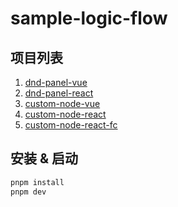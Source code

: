 # sample-logic-flow

## 项目列表

1. [dnd-panel-vue](./packages/dnd-panel-vue/)
2. [dnd-panel-react](./packages/dnd-panel-react/)
3. [custom-node-vue](./packages/custom-node-vue/)
4. [custom-node-react](./packages/custom-node-react/)
5. [custom-node-react-fc](./packages/custom-node-react-fc/)

## 安装 & 启动

```bash
pnpm install
pnpm dev
```

